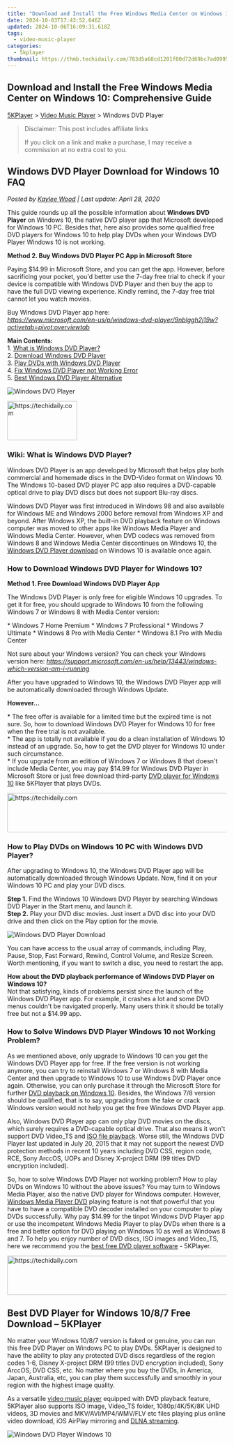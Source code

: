 ```yaml
---
title: "Download and Install the Free Windows Media Center on Windows 10: Comprehensive Guide"
date: 2024-10-03T17:43:52.646Z
updated: 2024-10-06T16:09:31.618Z
tags:
  - video-music-player
categories:
  - 5kplayer
thumbnail: https://thmb.techidaily.com/783d5a68cd1201f00d72d69bc7ad0995ab16e6e244585454342ca9de98074a9b.jpg
---
```


## Download and Install the Free Windows Media Center on Windows 10: Comprehensive Guide

[5KPlayer](https://tools.techidaily.com/5kplayer/products/) \> [Video Music Player](https://tools.techidaily.com/5kplayer/video-music-player/) \> Windows DVD Player

>  Disclaimer: This post includes affiliate links
>
>  If you click on a link and make a purchase, I may receive a commission at no extra cost to you.
>

## Windows DVD Player Download for Windows 10 FAQ

 _Posted by [Kaylee Wood](https://www.quora.com/profile/Amanda-Hu-21) | Last update: April 28, 2020_

This guide rounds up all the possible information about **Windows DVD Player** on Windows 10, the native DVD player app that Microsoft developed for Windows 10 PC. Besides that, here also provides some qualified free DVD players for Windows 10 to help play DVDs when your Windows DVD Player Windows 10 is not working.

**Method 2\. Buy Windows DVD Player PC App in Microsoft Store**

Paying $14.99 in Microsoft Store, and you can get the app. However, before sacrificing your pocket, you'd better use the 7-day free trial to check if your device is compatible with Windows DVD Player and then buy the app to have the full DVD viewing experience. Kindly remind, the 7-day free trial cannot let you watch movies.

Buy Windows DVD Player app here:  
_https://www.microsoft.com/en-us/p/windows-dvd-player/9nblggh2j19w?activetab=pivot:overviewtab_

**Main Contents:**  
 1\. [What is Windows DVD Player?](https://tools.techidaily.com/5kplayer/video-music-player/)  
 2\. [Download Windows DVD Player](https://tools.techidaily.com/5kplayer/video-music-player/)  
 3\. [Play DVDs with Windows DVD Player](https://tools.techidaily.com/5kplayer/video-music-player/)  
 4\. [Fix Windows DVD Player not Working Error](https://tools.techidaily.com/5kplayer/video-music-player/)  
 5\. [Best Windows DVD Player Alternative](https://tools.techidaily.com/5kplayer/video-music-player/)

![Windows DVD Player](https://www.5kplayer.com/video-music-player/images/windows-dvd-player.jpg) 

<!-- affiliate ads begin -->
<a href="https://25home.pxf.io/c/5597632/2148638/16836" target="_top" id="2148638">
  <img src="//a.impactradius-go.com/display-ad/16836-2148638" border="0" alt="https://techidaily.com" width="160" height="90"/>
</a>
<img height="0" width="0" src="https://25home.pxf.io/i/5597632/2148638/16836" style="position:absolute;visibility:hidden;" border="0" />
<!-- affiliate ads end -->

### Wiki: What is Windows DVD Player?

Windows DVD Player is an app developed by Microsoft that helps play both commercial and homemade discs in the DVD-Video format on Windows 10\. The Windows 10-based DVD player PC app also requires a DVD-capable optical drive to play DVD discs but does not support Blu-ray discs.

Windows DVD Player was first introduced in Windows 98 and also available for Windows ME and Windows 2000 before removal from Windows XP and beyond. After Windows XP, the built-in DVD playback feature on Windows computer was moved to other apps like Windows Media Player and Windows Media Center. However, when DVD codecs was removed from Windows 8 and Windows Media Center discontinues on Windows 10, the [Windows DVD Player download](https://tools.techidaily.com/5kplayer/video-music-player/) on Windows 10 is available once again. 

### How to Download Windows DVD Player for Windows 10?

**Method 1\. Free Download Windows DVD Player App**

The Windows DVD Player is only free for eligible Windows 10 upgrades. To get it for free, you should upgrade to Windows 10 from the following Windows 7 or Windows 8 with Media Center version:

\* Windows 7 Home Premium
\* Windows 7 Professional
\* Windows 7 Ultimate
\* Windows 8 Pro with Media Center
\* Windows 8.1 Pro with Media Center

Not sure about your Windows version? You can check your Windows version here: _https://support.microsoft.com/en-us/help/13443/windows-which-version-am-i-running_

After you have upgraded to Windows 10, the Windows DVD Player app will be automatically downloaded through Windows Update.

**However…**

\* The free offer is available for a limited time but the expired time is not sure. So, how to download Windows DVD Player for Windows 10 for free when the free trial is not available.  
 \* The app is totally not available if you do a clean installation of Windows 10 instead of an upgrade. So, how to get the DVD player for Windows 10 under such circumstance.  
 \* If you upgrade from an edition of Windows 7 or Windows 8 that doesn't include Media Center, you may pay $14.99 for Windows DVD Player in Microsoft Store or just free download third-party [DVD player for Windows 10](https://tools.techidaily.com/5kplayer/video-music-player/) like 5KPlayer that plays DVDs.

<!-- affiliate ads begin -->
<a href="https://appsumo.8odi.net/c/5597632/2123735/7443" target="_top" id="2123735">
  <img src="//a.impactradius-go.com/display-ad/7443-2123735" border="0" alt="https://techidaily.com" width="600" height="90"/>
</a>
<img height="0" width="0" src="https://appsumo.8odi.net/i/5597632/2123735/7443" style="position:absolute;visibility:hidden;" border="0" />
<!-- affiliate ads end -->

### How to Play DVDs on Windows 10 PC with Windows DVD Player?

After upgrading to Windows 10, the Windows DVD Player app will be automatically downloaded through Windows Update. Now, find it on your Windows 10 PC and play your DVD discs.

**Step 1.** Find the Windows 10 Windows DVD Player by searching Windows DVD Player in the Start menu, and launch it.  
**Step 2.** Play your DVD disc movies. Just insert a DVD disc into your DVD drive and then click on the Play option for the movie.

![Windows DVD Player Download](https://www.5kplayer.com/video-music-player/images/windows-dvd-player-play-dvd.jpg) 

You can have access to the usual array of commands, including Play, Pause, Stop, Fast Forward, Rewind, Control Volume, and Resize Screen. Worth mentioning, if you want to switch a disc, you need to restart the app.

**How about the DVD playback performance of Windows DVD Player on Windows 10?**  
 Not that satisfying, kinds of problems persist since the launch of the Windows DVD Player app. For example, it crashes a lot and some DVD menus couldn't be navigated properly. Many users think it should be totally free but not a $14.99 app.

### How to Solve Windows DVD Player Windows 10 not Working Problem?

As we mentioned above, only upgrade to Windows 10 can you get the Windows DVD Player app for free. If the free version is not working anymore, you can try to reinstall Windows 7 or Windows 8 with Media Center and then upgrade to Windows 10 to use Windows DVD Player once again. Otherwise, you can only purchase it through the Microsoft Store for further [DVD playback on Windows 10](https://tools.techidaily.com/5kplayer/video-music-player/). Besides, the Windows 7/8 version should be qualified, that is to say, upgrading from the fake or crack Windows version would not help you get the free Windows DVD Player app. 

Also, Windows DVD Player app can only play DVD movies on the discs, which surely requires a DVD-capable optical drive. That also means it won't support DVD Video\_TS and [ISO file playback](https://tools.techidaily.com/5kplayer/video-music-player/). Worse still, the Windows DVD Player last updated in July 20, 2015 that it may not support the newest DVD protection methods in recent 10 years including DVD CSS, region code, RCE, Sony ArccOS, UOPs and Disney X-project DRM (99 titles DVD encryption included).

So, how to solve Windows DVD Player not working problem? How to play DVDs on Windows 10 without the above issues? You may turn to Windows Media Player, also the native DVD player for Windows computer. However, [Windows Media Player DVD](https://tools.techidaily.com/5kplayer/video-music-player/) playing feature is not that powerful that you have to have a compatible DVD decoder installed on your computer to play DVDs successfully. Why pay $14.99 for the tinpot Windows DVD Player app or use the incompetent Windows Media Player to play DVDs when there is a free and better option for DVD playing on Windows 10 as well as Windows 8 and 7\. To help you enjoy number of DVD discs, ISO images and Video\_TS, here we recommend you the [best free DVD player software](https://tools.techidaily.com/5kplayer/video-music-player/) \- 5KPlayer. 

<!-- affiliate ads begin -->
<a href="https://appsumo.8odi.net/c/5597632/2123734/7443" target="_top" id="2123734">
  <img src="//a.impactradius-go.com/display-ad/7443-2123734" border="0" alt="https://techidaily.com" width="728" height="90"/>
</a>
<img height="0" width="0" src="https://appsumo.8odi.net/i/5597632/2123734/7443" style="position:absolute;visibility:hidden;" border="0" />
<!-- affiliate ads end -->

## Best DVD Player for Windows 10/8/7 Free Download – 5KPlayer

No matter your Windows 10/8/7 version is faked or genuine, you can run this free DVD Player on Windows PC to play DVDs. 5KPlayer is designed to have the ability to play any protected DVD discs regardless of the region codes 1-6, Disney X-project DRM (99 titles DVD encryption included), Sony ArccOS, DVD CSS, etc. No matter where you buy the DVDs, in America, Japan, Australia, etc, you can play them successfully and smoothly in your region with the highest image quality.

As a versatile [video music player](https://tools.techidaily.com/5kplayer/video-music-player/) equipped with DVD playback feature, 5KPlayer also supports ISO image, Video\_TS folder, 1080p/4K/5K/8K UHD videos, 3D movies and MKV/AVI/MP4/WMV/FLV etc files playing plus online video download, iOS AirPlay mirroring and [DLNA streaming](https://tools.techidaily.com/5kplayer/dlna/).

![Windows DVD Player Windows 10](https://www.5kplayer.com/video-music-player/img/dvd-movie-player.png) 

<!-- affiliate ads begin -->
<span id="1834903">
					<video width="864" height="1536" style="cursor:pointer"
           poster="//a.impactradius-go.com/display-clicktoplayimage/1834903.png"
           onclick="if(!this.playClicked){this.play();this.setAttribute('controls',true);this.playClicked=true;}">
	   <source src="//a.impactradius-go.com/display-ad/16836-1834903">
	   <img src="//a.impactradius-go.com/display-clicktoplayimage/1834903.png" style="border: none; height: 100%; width: 100%; object-fit: contain">
	</video>
	<div style="width:540px;text-align:center"><a href="javascript:window.open(decodeURIComponent('https%3A%2F%2F25home.pxf.io%2Fc%2F5597632%2F1834903%2F16836'), '_blank');void(0);">Click here</a></div>
</span>
<img height="0" width="0" src="https://imp.pxf.io/i/5597632/1834903/16836" style="position:absolute;visibility:hidden;" border="0" />
<!-- affiliate ads end -->

[![](https://www.5kplayer.com/video-music-player/../button/freedownwhitewin.png)](https://tools.techidaily.com/5kplayer/products/) [![](https://www.5kplayer.com/video-music-player/../button/freedownbackmac.png)](https://tools.techidaily.com/5kplayer/products/)

<ins class="adsbygoogle"
     style="display:block"
     data-ad-format="autorelaxed"
     data-ad-client="ca-pub-7571918770474297"
     data-ad-slot="1223367746"></ins>

<ins class="adsbygoogle"
     style="display:block"
     data-ad-client="ca-pub-7571918770474297"
     data-ad-slot="8358498916"
     data-ad-format="auto"
     data-full-width-responsive="true"></ins>

<span class="atpl-alsoreadstyle">Also read:</span>
<div><ul>
<li><a href="https://remote-screen-capture.techidaily.com/new-streamline-your-seminars-economical-tech-tips-for-2024/"><u>[New] Streamline Your Seminars Economical Tech Tips for 2024</u></a></li>
<li><a href="https://video-screen-grab.techidaily.com/updated-mastering-recording-on-googles-platform/"><u>[Updated] Mastering Recording on Google's Platform</u></a></li>
<li><a href="https://extra-guidance.techidaily.com/2024-approved-optimizing-your-podcasts-itunes-placement/"><u>2024 Approved Optimizing Your Podcast's iTunes Placement</u></a></li>
<li><a href="https://howto.techidaily.com/fix-app-not-available-in-your-country-play-store-problem-on-tecno-spark-20-proplus-drfone-by-drfone-fix-android-problems-fix-android-problems/"><u>Fix App Not Available in Your Country Play Store Problem on Tecno Spark 20 Pro+ | Dr.fone</u></a></li>
<li><a href="https://some-techniques.techidaily.com/flight-pioneers-face-off-dji-vs-gopro-for-2024/"><u>Flight Pioneers Face Off DJI vs GoPro for 2024</u></a></li>
<li><a href="https://fox-links.techidaily.com/in-2024-ranked-worlds-best-anime-opening-music/"><u>In 2024, Ranked World's Best Anime Opening Music</u></a></li>
<li><a href="https://video-creation-software.techidaily.com/new-2024-approved-top-10-free-animated-logo-creators-boost-your-brand/"><u>New 2024 Approved Top 10 Free Animated Logo Creators Boost Your Brand</u></a></li>
<li><a href="https://video-creation-software.techidaily.com/new-2024-approved-unlock-the-power-of-animation-converting-digital-videos-into-cartoons-made-easy/"><u>New 2024 Approved Unlock the Power of Animation Converting Digital Videos Into Cartoons Made Easy</u></a></li>
<li><a href="https://video-creation-software.techidaily.com/new-in-2024-discover-the-top-mts-video-editing-tools/"><u>New In 2024, Discover the Top MTS Video Editing Tools</u></a></li>
<li><a href="https://video-creation-software.techidaily.com/new-the-top-tier-best-4k8k-video-editing-software-for-professionals-for-2024/"><u>New The Top Tier Best 4K/8K Video Editing Software for Professionals for 2024</u></a></li>
<li><a href="https://driver-install.techidaily.com/quickly-enable-bluetooth-on-windows-7/"><u>Quickly Enable Bluetooth on Windows 7</u></a></li>
<li><a href="https://data-wizards.techidaily.com/streamline-mov-repair-with-stellar-help/"><u>Streamline MOV Repair with Stellar Help</u></a></li>
</ul></div>

